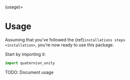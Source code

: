 (usage)=

# Usage

Assuming that you've followed the {ref}`installations steps <installation>`, you're now ready to use this package.

Start by importing it:

```python
import quaternion_unity
```

TODO: Document usage
